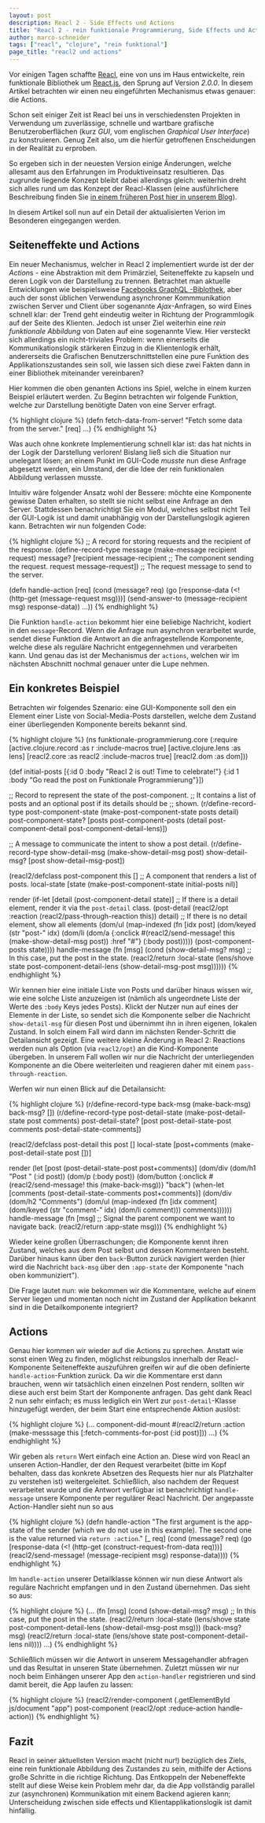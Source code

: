 ```yaml
---
layout: post
description: Reacl 2 - Side Effects und Actions
title: "Reacl 2 - rein funktionale Programmierung, Side Effects und Actions"
author: marco-schneider
tags: ["reacl", "clojure", "rein funktional"]
page_title: "reacl2 und actions"
---
```


Vor einigen Tagen schaffte [Reacl](https://github.com/active-group/reacl), eine von uns im Haus entwickelte, rein 
funktionale Bibliothek um [React.js](https://facebook.github.io/react/), 
den Sprung auf Version *2.0.0*. In diesem Artikel betrachten wir einen neu
eingeführten Mechanismus etwas genauer: die Actions.

<!-- more start -->

Schon seit einiger Zeit ist Reacl bei uns in verschiedensten Projekten in
Verwendung um zuverlässige, schnelle und wartbare grafische Benutzeroberflächen 
(kurz *GUI*, vom englischen *Graphical User Interface*)
zu konstruieren.
Genug Zeit also, um die hierfür getroffenen Enscheidungen in der Realität zu 
erproben.

So ergeben sich in der neuesten Version einige Änderungen, welche allesamt aus 
den Erfahrungen im Produktiveinsatz resultieren. Das zugrunde liegende Konzept 
bleibt dabei allerdings gleich:
weiterhin dreht sich alles rund um das Konzept der Reacl-Klassen (eine 
ausführlichere Beschreibung finden Sie 
[in einem früheren Post hier in unserem Blog](http://funktionale-programmierung.de/2014/07/07/reacl.html)).

In diesem Artikel soll nun auf ein Detail der aktualisierten Verion im
Besonderen eingegangen werden.

<!-- Das ist auch die Syntax für Kommentare, die im HTML nachher
auftauchen. -->

## Seiteneffekte und Actions ##

Ein neuer Mechanismus, welcher in Reacl 2 implementiert wurde ist der der 
*Action*s - eine Abstraktion mit dem Primärziel, Seiteneffekte zu kapseln 
und deren Logik von der Darstellung zu trennen.
Betrachtet man aktuelle Entwicklungen wie beispielsweise 
[Facebooks GraphQL -Biblothek](http://graphql.org/learn/), aber auch der sonst 
üblichen Verwendung asynchroner Kommmunikation zwischen Server und Client über 
sogenannte *Ajax*-Anfragen, so wird Eines schnell klar: der Trend geht eindeutig 
weiter in Richtung der Programmlogik auf der Seite des Klienten.
Jedoch ist unser Ziel weiterhin eine _rein funktionale Abbildung_ von Daten auf
eine sogenannte View.
Hier versteckt sich allerdings ein nicht-triviales Problem: wenn einerseits die 
Kommunikationslogik stärkeren Einzug in die Klientenlogik erhält, andererseits
die Grafischen Benutzerschnittstellen eine pure Funktion des 
Applikationszustandes sein soll, wie lassen sich diese zwei Fakten dann in einer 
Bibliothek miteinander vereinbaren?

Hier kommen die oben genanten Actions ins Spiel, welche in einem kurzen
Beispiel erläutert werden. Zu Beginn betrachten wir folgende Funktion, welche 
zur Darstellung benötigte Daten von eine Server erfragt.

{% highlight clojure %}
(defn fetch-data-from-server!
  "Fetch some data from the server."
  [req]
  ...)
{% endhighlight %}

Was auch ohne konkrete Implementierung schnell klar ist: das hat nichts in der
Logik der Darstellung verloren! Bislang ließ sich die Situation nur unelegant
lösen; an einem Punkt im GUI-Code *musste* nun diese Anfrage abgesetzt werden,
ein Umstand, der die Idee der rein funktionalen Abbildung verlassen musste.

Intuitiv wäre folgender Ansatz wohl der Bessere: möchte eine Komponente gewisse
Daten erhalten, so stellt sie nicht selbst eine Anfrage an den Server. 
Stattdessen benachrichtigt Sie ein Modul, welches selbst nicht Teil der
GUI-Logik ist und damit unabhängig von der Darstellungslogik agieren kann. 
Betrachten wir nun folgenden Code:

{% highlight clojure %}
;; A record for storing requests and the recipient of the response.
(define-record-type message
  (make-message recipient request) message?
  [recipient message-recipient  ;; The component sending the request.
   request message-request])    ;; The request message to send to the server.

(defn handle-action
  [req]
  (cond
    (message? req)
    (go [response-data (<! (http-get (message-request msg)))]
      (send-answer-to (message-recipient msg) response-data))
    ...))
{% endhighlight %}

 
Die Funktion `handle-action` bekommt hier eine beliebige Nachricht,
kodiert in den `message`-Record.
Wenn die Anfrage nun asynchron verarbeitet wurde, sendet diese Funktion
die Antwort an die anfragestellende Komponente, welche diese als reguläre 
Nachricht  entgegennehmen und verarbeiten kann. Und genau das ist der 
Mechanismus der `actions`, welchen wir im nächsten Abschnitt nochmal genauer
unter die Lupe nehmen.

## Ein konkretes Beispiel ##

Betrachten wir folgendes Szenario: eine GUI-Komponente soll den ein Element
einer Liste von Social-Media-Posts darstellen, welche dem Zustand einer 
überliegenden Komponente bereits bekannt sind. 

{% highlight clojure %}
(ns funktionale-programmierung.core
  (:require [active.clojure.record :as r :include-macros true]
            [active.clojure.lens :as lens]
            [reacl2.core :as reacl2 :include-macros true]
            [reacl2.dom :as dom]))

(def initial-posts [{:id 0
                     :body "Reacl 2 is out! Time to celebrate!"}
                    {:id 1
                     :body "Go read the post on Funktionale Programmierung"}])

;; Record to represent the state of the post-component.
;; It contains a list of posts and an optional post if its details should be
;; shown.
(r/define-record-type post-component-state
  (make-post-component-state posts detail) post-component-state?
  [posts post-component-posts
   (detail post-component-detail post-component-detail-lens)])

;; A message to communicate the intent to show a post detail.
(r/define-record-type show-detail-msg
  (make-show-detail-msg post) show-detail-msg?
  [post show-detail-msg-post])

(reacl2/defclass post-component this []
  ;; A component that renders a list of posts.
  local-state [state (make-post-component-state initial-posts nil)]

  render
  (if-let [detail (post-component-detail state)]
    ;; If there is a detail element, render it via the `post-detail` class.
    (post-detail
     (reacl2/opt :reaction (reacl2/pass-through-reaction this))
     detail)
    ;; If there is no detail element, show all elements
    (dom/ul
     (map-indexed
      (fn [idx post]
        (dom/keyed
         (str "post-" idx)
         (dom/li
          (dom/a
           {:onclick #(reacl2/send-message! this (make-show-detail-msg post))
            :href "#"}
           (:body post)))))
      (post-component-posts state))))
  handle-message
  (fn [msg]
    (cond
      (show-detail-msg? msg)  ;; In this case, put the post in the state.
      (reacl2/return :local-state (lens/shove state
                                              post-component-detail-lens
                                              (show-detail-msg-post msg))))))
{% endhighlight %}

Wir kennen hier eine initiale Liste von Posts und darüber hinaus wissen wir, wie
eine solche Liste anzuzeigen ist (nämlich als ungeordnete Liste der Werte des
`:body` Keys jedes Posts). Klickt der Nutzer nun auf eines
der Elemente in der Liste, so sendet sich die Komponente selber die Nachricht
`show-detail-msg` für diesen Post und übernimmt ihn in ihren eigenen, lokalen
Zustand. In solch einem Fall wird dann im nächsten Render-Schritt die
Detailansicht gezeigt. Eine weitere kleine Änderung in Reacl 2: Reactions
werden nun als Option (via `reacl2/opt`) an die Kind-Komponente übergeben. In
unserem Fall wollen wir nur die Nachricht der unterliegenden Komponente an die
Obere weiterleiten und reagieren daher mit einem `pass-through-reaction`.

Werfen wir nun einen Blick auf die Detailansicht:

{% highlight clojure %}
(r/define-record-type back-msg (make-back-msg) back-msg? [])
(r/define-record-type post-detail-state
  (make-post-detail-state post comments) post-detail-state?
  [post post-detail-state-post
   comments post-detail-state-comments])

(reacl2/defclass post-detail this post []
  local-state [post+comments (make-post-detail-state post [])]

  render
  (let [post (post-detail-state-post post+comments)]
    (dom/div
      (dom/h1 "Post " (:id post))
      (dom/p (:body post))
      (dom/button {:onclick #(reacl2/send-message! this (make-back-msg))} "back")
      (when-let [comments (post-detail-state-comments post+comments)]
        (dom/div
          (dom/h2 "Comments")
          (dom/ul
          (map-indexed (fn [idx comment]
                          (dom/keyed (str "comment-" idx)
                                    (dom/li comment))) comments))))))
  handle-message
  (fn [msg]
    ;; Signal the parent component we want to navigate back.
    (reacl2/return :app-state msg)))
{% endhighlight %}

Wieder keine großen Überraschungen; die Komponente kennt ihren Zustand, welches
aus dem Post selbst und dessen Kommentaren besteht. Darüber hinaus kann über den
`back`-Button zurück navigiert werden (hier wird die Nachricht `back-msg` über
den `:app-state` der Komponente "nach oben kommuniziert").

Die Frage lautet nun: wie bekommen wir die Kommentare, welche auf einem Server
liegen und momentan noch nicht im Zustand der Applikation bekannt sind in die
Detailkomponente integriert?

## Actions ##
Genau hier kommen wir wieder auf die Actions zu sprechen. Anstatt wie sonst
einen Weg zu finden, möglichst reibungslos innerhalb der Reacl-Komponente
Seiteneffekte auszuführen greifen wir auf die oben definierte
`handle-action`-Funktion zurück. 
Da wir die Kommentare erst dann brauchen, wenn wir tatsächlich
einen einzelnen Post rendern, sollten wir diese auch erst beim Start der
Komponente anfragen. Das geht dank Reacl 2 nun sehr einfach; es muss lediglich 
ein Wert zur `post-detail`-Klasse hinzugefügt werden, der beim Start eine
entsprechende Aktion auslöst:

{% highlight clojure %}
(...
  component-did-mount
  #(reacl2/return
    :action
    (make-messsage this [:fetch-comments-for-post (:id post)]))
  ...)
{% endhighlight %}

Wir geben als `return` Wert einfach eine Action an. Diese wird von Reacl an unseren
Action-Handler, der den Request verarbeitet (bitte im Kopf behalten, dass
das konkrete Absetzen des Requests hier nur als Platzhalter zu verstehen ist) 
weitergeleitet.
Schließlich, also nachdem der Request verarbeitet wurde und die Antwort 
verfügbar ist benachrichtigt `handle-message` unsere Komponente per regulärer
Reacl Nachricht. Der angepasste Action-Handler sieht nun so aus

{% highlight clojure %}
(defn handle-action
  "The first argument is the app-state of the sender (which we do not use in
   this example). The second one is the value returned via `return :action`."
  [_ req]
  (cond
    (message? req)
    (go [response-data (<! (http-get (construct-request-from-data req)))]
        (reacl2/send-message! (message-recipient msg) response-data))))
{% endhighlight %}

Im `handle-action` unserer Detailklasse können wir nun diese Antwort als
reguläre Nachricht empfangen und in den Zustand übernehmen. Das sieht so aus:

{% highlight clojure %}
(...
  (fn [msg]
    (cond
      (show-detail-msg? msg)  ;; In this case, put the post in the state.
      (reacl2/return :local-state (lens/shove state
                                              post-component-detail-lens
                                              (show-detail-msg-post msg)))
      (back-msg? msg)
      (reacl2/return :local-state (lens/shove state
                                              post-component-detail-lens
                                              nil))))
  ...)
{% endhighlight %}

Schließlich müssen wir die Antwort in unserem Messagehandler abfragen
und das Resultat in unseren State übernehmen. Zuletzt müssen wir nur noch beim
Einhängen unserer App den `action-handler` registrieren und sind damit bereit,
die App laufen zu lassen:

{% highlight clojure %}
(reacl2/render-component
 (.getElementById js/document "app")
 post-component
 (reacl2/opt :reduce-action handle-action))
{% endhighlight %}

## Fazit ##
Reacl in seiner aktuellsten Version macht (nicht nur!) bezüglich des Ziels, 
eine rein  funktionale Abbildung des Zustandes zu sein, mithilfe der Actions 
große Schritte
in die richtige Richtung. Das Entkoppeln der Nebeneffekte stellt auf diese
Weise kein Problem mehr dar, da die App vollständig parallel zur (asynchronen)
Kommunikation mit einem Backend agieren kann; Unterscheidung zwischen side
effects und Klientapplikationslogik ist damit hinfällig.
